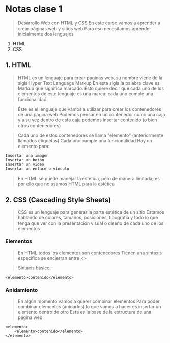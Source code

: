 # Notas clase 1

> Desarrollo Web con HTML y CSS
> En este curso vamos a aprender a crear páginas web y sitios web
> Para eso necesitamos aprender inicialmente dos lenguajes

1. HTML
2. CSS

## 1. HTML

> HTML es un lenguaje para crear páginas web, su nombre viene de la sigla Hyper Text Language Markup
> En esta sigla la palabra clave es Markup que significa marcado.
> Esto quiere decir que cada uno de los elementos de este lenguaje es una marca: cada uno cumple una funcionalidad

> Éste es el lenguaje que vamos a utilizar para crear los contenedores de una página web
> Podemos pensar en un contenedor como una caja y a su vez dentro de esta caja podemos insertar contenido (o bien otros contenedores)

> Cada uno de estos contenedores se llama "elemento" (anteriormente llamados  etiquetas)
> Cada uno cumple una funcionalidad
> Hay un elemento para: 

    Insertar una imagen  
    Insertar un botón  
    Insertar un video  
    Insertar un enlace o vínculo  

> En HTML se puede manejar la estética, pero de manera limitada; es por ello que no usamos HTML para la estética    

## 2. CSS (Cascading Style Sheets)

> CSS es un lenguaje para generar la parte estética de un sitio
> Estamos hablando de colores, tamaños, posiciones, tipografía y todo lo que tenga que ver con la presentación visual o diseño de cada uno de los elementos

### Elementos
> En HTML todos los elementos son contenedores
> Tienen una sintaxis específica
> se encierran entre <>

> Sintaxis básico: 

    <elemento>contenido</elemento>

### Anidamiento
> En algún momento vamos a querer combinar elementos
> Para poder combinar elementos (anidarlos) lo que vamos a hacer es insertar un elemento dentro de otro
> Esta es la base de la estructura de una página web

    <elemento>
        <elemento>contenido</elemento>
    </elemento>
    